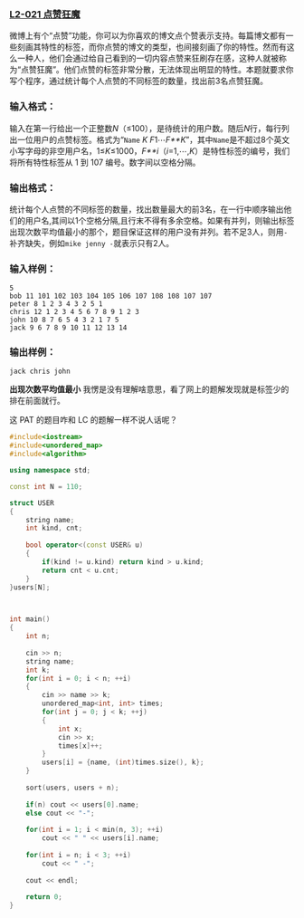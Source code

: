 ### [**L2-021 点赞狂魔**](https://pintia.cn/problem-sets/994805046380707840/problems/994805058485469184)



微博上有个“点赞”功能，你可以为你喜欢的博文点个赞表示支持。每篇博文都有一些刻画其特性的标签，而你点赞的博文的类型，也间接刻画了你的特性。然而有这么一种人，他们会通过给自己看到的一切内容点赞来狂刷存在感，这种人就被称为“点赞狂魔”。他们点赞的标签非常分散，无法体现出明显的特性。本题就要求你写个程序，通过统计每个人点赞的不同标签的数量，找出前3名点赞狂魔。

### 输入格式：

输入在第一行给出一个正整数*N*（≤100），是待统计的用户数。随后*N*行，每行列出一位用户的点赞标签。格式为“`Name` *K* *F*1⋯*F**K*”，其中`Name`是不超过8个英文小写字母的非空用户名，1≤*K*≤1000，*F**i*（*i*=1,⋯,*K*）是特性标签的编号，我们将所有特性标签从 1 到 107 编号。数字间以空格分隔。

### 输出格式：

统计每个人点赞的不同标签的数量，找出数量最大的前3名，在一行中顺序输出他们的用户名,其间以1个空格分隔,且行末不得有多余空格。如果有并列，则输出标签出现次数平均值最小的那个，题目保证这样的用户没有并列。若不足3人，则用`-`补齐缺失，例如`mike jenny -`就表示只有2人。

### 输入样例：

```in
5
bob 11 101 102 103 104 105 106 107 108 108 107 107
peter 8 1 2 3 4 3 2 5 1
chris 12 1 2 3 4 5 6 7 8 9 1 2 3
john 10 8 7 6 5 4 3 2 1 7 5
jack 9 6 7 8 9 10 11 12 13 14
```

### 输出样例：

```out
jack chris john
```



**出现次数平均值最小** 我愣是没有理解啥意思，看了网上的题解发现就是标签少的排在前面就行。

这 PAT 的题目咋和 LC 的题解一样不说人话呢？

```cpp
#include<iostream>
#include<unordered_map>
#include<algorithm>

using namespace std;

const int N = 110;

struct USER
{
    string name;
    int kind, cnt;
    
    bool operator<(const USER& u)
    {
        if(kind != u.kind) return kind > u.kind;
        return cnt < u.cnt;
    }
}users[N];



int main()
{
    int n;
    
    cin >> n;
    string name;
    int k;
    for(int i = 0; i < n; ++i)
    {
        cin >> name >> k;
        unordered_map<int, int> times;
        for(int j = 0; j < k; ++j)
        {
            int x;
            cin >> x;
            times[x]++;
        }
        users[i] = {name, (int)times.size(), k};
    }
    
    sort(users, users + n);
    
    if(n) cout << users[0].name;
    else cout << "-";
    
    for(int i = 1; i < min(n, 3); ++i)
        cout << " " << users[i].name;
    
    for(int i = n; i < 3; ++i)
        cout << " -";
    
    cout << endl;
    
    return 0;
}
```

